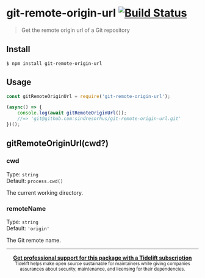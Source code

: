 # git-remote-origin-url [![Build Status](https://travis-ci.org/sindresorhus/git-remote-origin-url.svg?branch=master)](https://travis-ci.org/sindresorhus/git-remote-origin-url)

> Get the remote origin url of a Git repository


## Install

```
$ npm install git-remote-origin-url
```


## Usage

```js
const gitRemoteOriginUrl = require('git-remote-origin-url');

(async() => {
	console.log(await gitRemoteOriginUrl());
	//=> 'git@github.com:sindresorhus/git-remote-origin-url.git'
})();
```


## gitRemoteOriginUrl(cwd?)

### cwd

Type: `string`<br>
Default: `process.cwd()`

The current working directory.

### remoteName

Type: `string`<br>
Default: `'origin'`

The Git remote name.

---

<div align="center">
	<b>
		<a href="https://tidelift.com/subscription/pkg/npm-git-remote-origin-url?utm_source=npm-git-remote-origin-url&utm_medium=referral&utm_campaign=readme">Get professional support for this package with a Tidelift subscription</a>
	</b>
	<br>
	<sub>
		Tidelift helps make open source sustainable for maintainers while giving companies<br>assurances about security, maintenance, and licensing for their dependencies.
	</sub>
</div>
